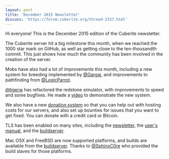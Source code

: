```yaml
---
layout: post
title: 'December 2015 Newsletter'
discuss: 'https://forum.cuberite.org/thread-2337.html'
---
```

Hi everyone! This is the December 2015 edition of the Cuberite newsletter.

The Cuberite server hit a big milestone this month, when we reached the 1000 star mark on GitHub, as well as getting close to the ten-thousandth commit. This just shows how much the community has been involved in the creation of the server.

Mobs have also had a lot of improvements this month, including a new system for breeding implemented by [@Gargaj](https://github.com/Gargaj), and improvements to pathfinding from [@LogicParrot](https://github.com/LogicParrot).

[@tigerw](https://github.com/tigerw) has refactored the redstone simulator, with improvements to speed and some bugfixes. He made a [video](https://www.youtube.com/watch?v=5q-nmkelEDI) to demonstrate the new system.

We also have a new [donation system](https://www.bountysource.com/teams/cuberite) so that you can help out with hosting costs for our servers, and also set up bounties for issues that you want to get fixed. You can donate with a credit card or Bitcoin.

TLS has been enabled on many sites, including the [newsletter](https://newsletter.cuberite.org), the [user's manual](https://book.cuberite.org), and the [buildserver](https://builds.cuberite.org).

Mac OSX and FreeBSD are now supported platforms, and builds are available from the [buildserver](https://builds.cuberite.org). Thanks to [@SphinxC0re](https://github.com/SphinxC0re) who provided the build slaves for those platforms.

